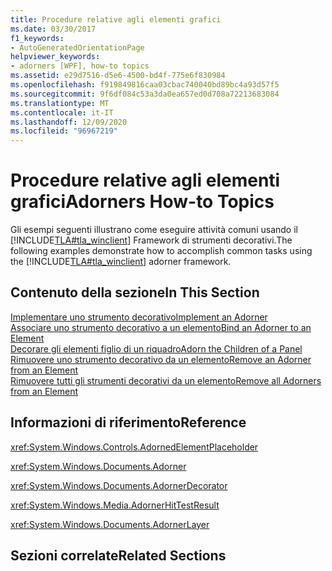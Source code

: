 ```yaml
---
title: Procedure relative agli elementi grafici
ms.date: 03/30/2017
f1_keywords:
- AutoGeneratedOrientationPage
helpviewer_keywords:
- adorners [WPF], how-to topics
ms.assetid: e29d7516-d5e6-4500-bd4f-775e6f830984
ms.openlocfilehash: f919849816caa03cbac740040bd89bc4a93d57f5
ms.sourcegitcommit: 9f6df084c53a3da0ea657ed0d708a72213683084
ms.translationtype: MT
ms.contentlocale: it-IT
ms.lasthandoff: 12/09/2020
ms.locfileid: "96967219"
---
```

# <a name="adorners-how-to-topics"></a><span data-ttu-id="026f0-102">Procedure relative agli elementi grafici</span><span class="sxs-lookup"><span data-stu-id="026f0-102">Adorners How-to Topics</span></span>
<span data-ttu-id="026f0-103">Gli esempi seguenti illustrano come eseguire attività comuni usando il [!INCLUDE[TLA#tla_winclient](../../../includes/tlasharptla-winclient-md.md)] Framework di strumenti decorativi.</span><span class="sxs-lookup"><span data-stu-id="026f0-103">The following examples demonstrate how to accomplish common tasks using the [!INCLUDE[TLA#tla_winclient](../../../includes/tlasharptla-winclient-md.md)] adorner framework.</span></span>  
  
## <a name="in-this-section"></a><span data-ttu-id="026f0-104">Contenuto della sezione</span><span class="sxs-lookup"><span data-stu-id="026f0-104">In This Section</span></span>  
 [<span data-ttu-id="026f0-105">Implementare uno strumento decorativo</span><span class="sxs-lookup"><span data-stu-id="026f0-105">Implement an Adorner</span></span>](how-to-implement-an-adorner.md)  
 [<span data-ttu-id="026f0-106">Associare uno strumento decorativo a un elemento</span><span class="sxs-lookup"><span data-stu-id="026f0-106">Bind an Adorner to an Element</span></span>](how-to-bind-an-adorner-to-an-element.md)  
 [<span data-ttu-id="026f0-107">Decorare gli elementi figlio di un riquadro</span><span class="sxs-lookup"><span data-stu-id="026f0-107">Adorn the Children of a Panel</span></span>](how-to-adorn-the-children-of-a-panel.md)  
 [<span data-ttu-id="026f0-108">Rimuovere uno strumento decorativo da un elemento</span><span class="sxs-lookup"><span data-stu-id="026f0-108">Remove an Adorner from an Element</span></span>](how-to-remove-an-adorner-from-an-element.md)  
 [<span data-ttu-id="026f0-109">Rimuovere tutti gli strumenti decorativi da un elemento</span><span class="sxs-lookup"><span data-stu-id="026f0-109">Remove all Adorners from an Element</span></span>](how-to-remove-all-adorners-from-an-element.md)  
  
## <a name="reference"></a><span data-ttu-id="026f0-110">Informazioni di riferimento</span><span class="sxs-lookup"><span data-stu-id="026f0-110">Reference</span></span>  
 <xref:System.Windows.Controls.AdornedElementPlaceholder>  
  
 <xref:System.Windows.Documents.Adorner>  
  
 <xref:System.Windows.Documents.AdornerDecorator>  
  
 <xref:System.Windows.Media.AdornerHitTestResult>  
  
 <xref:System.Windows.Documents.AdornerLayer>  
  
## <a name="related-sections"></a><span data-ttu-id="026f0-111">Sezioni correlate</span><span class="sxs-lookup"><span data-stu-id="026f0-111">Related Sections</span></span>

